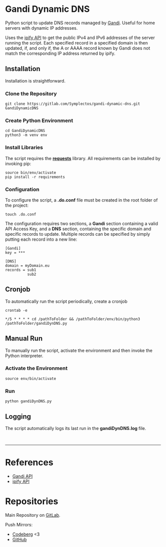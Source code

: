 # Gandi Dynamic DNS
Python script to update DNS records managed by [Gandi](https://gandi.net). Useful for home servers with dynamic IP addresses.

Uses the [ipify API](https://www.ipify.org/) to get the public IPv4 and IPv6 addresses of the server running the script.
Each specified record in a specified domain is then updated, if, and only if, the A or AAAA record known by Gandi does not match the corresponding IP address returned by ipify.

## Installation
Installation is straightforward.

### Clone the Repository
```
git clone https://gitlab.com/Symplectos/gandi-dynamic-dns.git GandiDynamicDNS
```

### Create Python Environment
```
cd GandiDynamicDNS
python3 -m venv env
```

### Install Libraries
The script requires the **[requests](https://2.python-requests.org/en/master/)** library. All requirements can be
installed by invoking pip:

```
source bin/env/activate
pip install -r requirements
```

### Configuration
To configure the script, a **.do.conf** file must be created in the root folder of the project:

```
touch .do.conf
```

The configuration requires two sections, a **Gandi** section containing a valid API Access Key,
and a **DNS** section, containing the specific domain and specific records to update. Multiple records can be specified
by simply putting each record into a new line:

```
[Gandi]
key = ***

[DNS]
domain = myDomain.eu
records = sub1
          sub2
```

## Cronjob
To automatically run the script periodically, create a cronjob
```
crontab -e
```

```
*/5 * * * * cd /pathToFolder && /pathToFolder/env/bin/python3 /pathToFolder/gandiDynDNS.py
```

## Manual Run
To manually run the script, activate the environment and then invoke the Python interpreter.

### Activate the Environment
```
source env/bin/activate
```

### Run
```
python gandiDynDNS.py
```

## Logging
The script automatically logs its last run in the **gandiDynDNS.log** file.

<br />

---

# References
* [Gandi API](https://api.gandi.net/docs/livedns/)
* [ipify API](https://www.ipify.org/)

# Repositories

Main Repository on [GitLab](https://gitlab.com/Symplectos/gandi-dynamic-dns).

Push Mirrors:
* [Codeberg](https://codeberg.org/Symplectos/gandi-dynamic-dns) <3
* [GitHub](https://github.com/Symplectos/gandi-dynamic-dns)